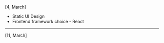 [4, March]

- Static UI Design 
- Frontend framework choice - React 
-----

[11, March]
<!--stackedit_data:
eyJoaXN0b3J5IjpbLTIwNDc1NDY2NDRdfQ==
-->